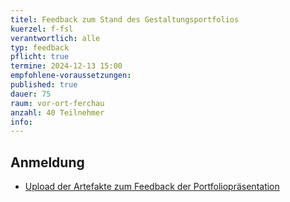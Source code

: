 ```yaml
---
titel: Feedback zum Stand des Gestaltungsportfolios
kuerzel: f-fsl
verantwortlich: alle
typ: feedback
pflicht: true
termine: 2024-12-13 15:00
empfohlene-voraussetzungen: 
published: true
dauer: 75
raum: vor-ort-ferchau
anzahl: 40 Teilnehmer
info:
---
```


## Anmeldung

- [Upload der Artefakte zum Feedback der Portfoliopräsentation](https://ilu.th-koeln.de/ilias.php?baseClass=ilrepositorygui&ref_id=431172)
